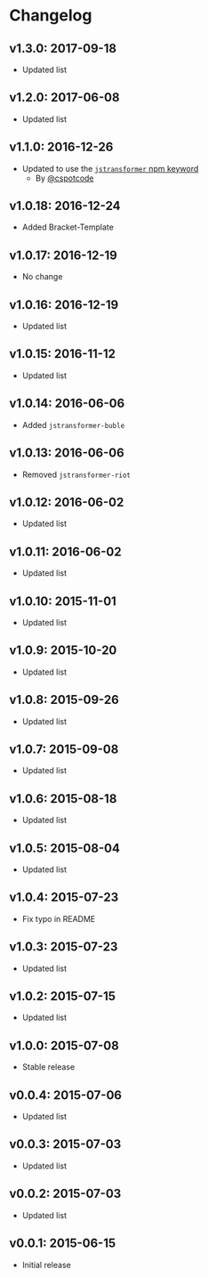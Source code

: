 # Changelog

## v1.3.0: 2017-09-18

- Updated list

## v1.2.0: 2017-06-08

- Updated list

## v1.1.0: 2016-12-26

- Updated to use the [`jstransformer` npm keyword](https://www.npmjs.com/browse/keyword/jstransformer)
  - By [@cspotcode](https://github.com/cspotcode)

## v1.0.18: 2016-12-24

- Added Bracket-Template

## v1.0.17: 2016-12-19

- No change

## v1.0.16: 2016-12-19

- Updated list

## v1.0.15: 2016-11-12

- Updated list

## v1.0.14: 2016-06-06

- Added `jstransformer-buble`

## v1.0.13: 2016-06-06

- Removed `jstransformer-riot`

## v1.0.12: 2016-06-02

- Updated list

## v1.0.11: 2016-06-02

- Updated list

## v1.0.10: 2015-11-01

- Updated list

## v1.0.9: 2015-10-20

- Updated list

## v1.0.8: 2015-09-26

- Updated list

## v1.0.7: 2015-09-08

- Updated list

## v1.0.6: 2015-08-18

- Updated list

## v1.0.5: 2015-08-04

- Updated list

## v1.0.4: 2015-07-23

- Fix typo in README

## v1.0.3: 2015-07-23

- Updated list

## v1.0.2: 2015-07-15

- Updated list

## v1.0.0: 2015-07-08

- Stable release

## v0.0.4: 2015-07-06

- Updated list

## v0.0.3: 2015-07-03

- Updated list

## v0.0.2: 2015-07-03

- Updated list

## v0.0.1: 2015-06-15

- Initial release
